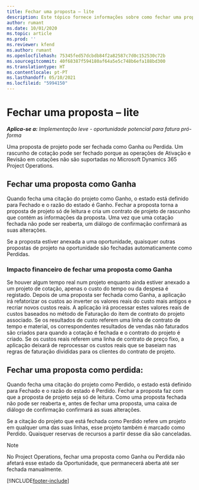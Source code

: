 ```yaml
---
title: Fechar uma proposta – lite
description: Este tópico fornece informações sobre como fechar uma proposta no Project Operations.
author: rumant
ms.date: 10/01/2020
ms.topic: article
ms.prod: ''
ms.reviewer: kfend
ms.author: rumant
ms.openlocfilehash: 75345fed57dcbdb84f2a82587c7d0c152530c72b
ms.sourcegitcommit: 40f68387f594180af64a5e5c748b6efa188bd300
ms.translationtype: HT
ms.contentlocale: pt-PT
ms.lasthandoff: 05/10/2021
ms.locfileid: "5994150"
---
```

# <a name="close-a-quote---lite"></a>Fechar uma proposta – lite

_**Aplica-se a:** Implementação leve - oportunidade potencial para fatura pró-forma_

Uma proposta de projeto pode ser fechada como Ganha ou Perdida. Um rascunho de cotação pode ser fechado porque as operações de Ativação e Revisão em cotações não são suportadas no Microsoft Dynamics 365 Project Operations.

## <a name="close-a-quote-as-won"></a>Fechar uma proposta como Ganha

Quando fecha uma citação do projeto como Ganho, o estado está definido para Fechado e o razão do estado é Ganho. Fechar a proposta torna a proposta de projeto só de leitura e cria um contrato de projeto de rascunho que contém as informações da proposta. Uma vez que uma cotação fechada não pode ser reaberta, um diálogo de confirmação confirmará as suas alterações.

Se a proposta estiver anexada a uma oportunidade, quaisquer outras propostas de projeto na oportunidade são fechadas automaticamente como Perdidas.

### <a name="financial-impact-of-closing-a-quote-as-won"></a>Impacto financeiro de fechar uma proposta como Ganha

Se houver algum tempo real num projeto enquanto ainda estiver anexado a um projeto de cotação, apenas o custo do tempo ou da despesa é registado. Depois de uma proposta ser fechada como Ganha, a aplicação irá refatorizar os custos ao inverter os valores reais do custo mais antigos e recriar novos custos reais. A aplicação irá processar estes valores reais de custos baseados no método de Faturação do item de contrato do projeto associado. Se os resultados de custo referem uma linha de contrato de tempo e material, os correspondentes resultados de vendas não faturados são criados para quando a cotação é fechada e o contrato do projeto é criado. Se os custos reais referem uma linha de contrato de preço fixo, a aplicação deixará de reprocessar os custos reais que se baseiam nas regras de faturação divididas para os clientes do contrato de projeto.

## <a name="closing-a-quote-as-lost"></a>Fechar uma proposta como perdida:

Quando fecha uma citação do projeto como Perdido, o estado está definido para Fechado e o razão do estado é Perdido. Fechar a proposta faz com que a proposta de projeto seja só de leitura. Como uma proposta fechada não pode ser reaberta e, antes de fechar uma proposta, uma caixa de diálogo de confirmação confirmará as suas alterações.

Se a citação do projeto que está fechada como Perdido refere um projeto em qualquer uma das suas linhas, esse projeto também é marcado como Perdido. Quaisquer reservas de recursos a partir desse dia são canceladas.

> [!NOTE]
> No Project Operations, fechar uma proposta como Ganha ou Perdida não afetará esse estado da Oportunidade, que permanecerá aberta até ser fechada manualmente.


[!INCLUDE[footer-include](../../includes/footer-banner.md)]
